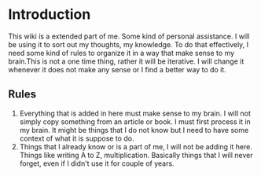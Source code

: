 # Introduction

This wiki is a extended part of me. Some kind of personal assistance. I will be using it to sort out my thoughts, my knowledge. To do that effectively, I need some kind of rules to organize it in a way that make sense to my brain.This is not a one time thing, rather it will be iterative. I will change it whenever it does not make any sense or I find a better way to do it. 

## Rules

1. Everything that is added in here must make sense to my brain. I will not simply copy something from an article or book. I must first process it in my brain. It might be things that I do not know but I need to have some context of what it is suppose to do.
2. Things that I already know or is a part of me, I will not be adding it here. Things like writing A to Z, multiplication. Basically things that I will never forget, even if I didn't use it for couple of years. 



